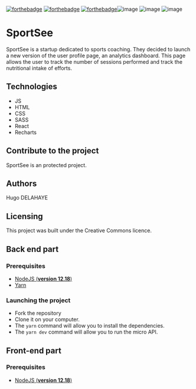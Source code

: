 [![forthebadge](https://forthebadge.com/images/badges/cc-0.svg)](https://forthebadge.com) [![forthebadge](https://forthebadge.com/images/badges/made-with-javascript.svg)](https://forthebadge.com) [![forthebadge](https://forthebadge.com/images/badges/uses-css.svg)](https://forthebadge.com)![image](https://img.shields.io/badge/React-20232A?style=for-the-badge&logo=react&logoColor=61DAFB) ![image](https://img.shields.io/badge/Sass-CC6699?style=for-the-badge&logo=sass&logoColor=white) ![image](https://img.shields.io/badge/uses-Recharts-blue)

# SportSee

SportSee is a startup dedicated to sports coaching. They decided to launch a new version of the user profile page, an analytics dashboard. This page allows the user to track the number of sessions performed and track the nutritional intake of efforts.

## Technologies
- JS
- HTML
- CSS
- SASS
- React
- Recharts

## Contribute to the project

SportSee is an protected project.

## Authors

Hugo DELAHAYE

## Licensing

This project was built under the Creative Commons licence.

## Back end part
### Prerequisites

- [NodeJS (**version 12.18**)](https://nodejs.org/en/)
- [Yarn](https://yarnpkg.com/)

### Launching the project

- Fork the repository
- Clone it on your computer.
- The `yarn` command will allow you to install the dependencies.
- The `yarn dev` command will allow you to run the micro API.

## Front-end part
### Prerequisites

- [NodeJS (**version 12.18**)](https://nodejs.org/en/)